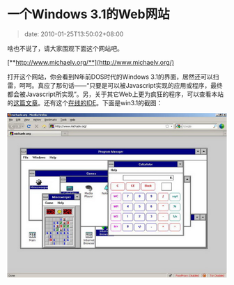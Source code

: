 # 一个Windows 3.1的Web网站
>date: 2010-01-25T13:50:02+08:00


啥也不说了，请大家围观下面这个网站吧。


[**http://www.michaelv.org/**](http://www.michaelv.org/)


打开这个网站，你会看到N年前DOS时代的Windows 3.1的界面，居然还可以扫雷，呵呵。真应了那句话——“只要是可以被Javascript实现的应用或程序，最终都会被Javascript所实现”。另，关于其它Web上更为疯狂的程序，可以查看本站的[这篇文章](https://coolshell.cn/articles/1932.html)。还有这个[在线的IDE](https://coolshell.cn/articles/1883.html)。下面是win3.1的截图：


[![](/assets/images/coolshell.cn/wp-content/uploads/2010/01/Win32web.jpg "一个Windows3.1的web网站")](/assets/images/coolshell.cn/wp-content/uploads/2010/01/Win32web.jpg) 



